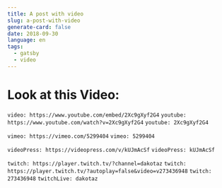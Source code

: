 ```yaml
---
title: A post with video
slug: a-post-with-video
generate-card: false
date: 2018-09-30
language: en
tags:
  - gatsby
  - video
---
```


# Look at this Video:

`video: https://www.youtube.com/embed/2Xc9gXyf2G4`
`youtube: https://www.youtube.com/watch?v=2Xc9gXyf2G4`
`youtube: 2Xc9gXyf2G4`

`vimeo: https://vimeo.com/5299404`
`vimeo: 5299404`

`videoPress: https://videopress.com/v/kUJmAcSf`
`videoPress: kUJmAcSf`

`twitch: https://player.twitch.tv/?channel=dakotaz`
`twitch: https://player.twitch.tv/?autoplay=false&video=v273436948`
`twitch: 273436948`
`twitchLive: dakotaz`

